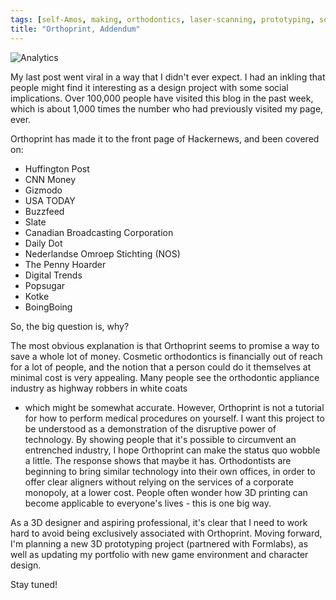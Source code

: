 ```yaml
---
tags: [self-Amos, making, orthodontics, laser-scanning, prototyping, somatic feedback, commentary]
title: "Orthoprint, Addendum"
---
```


![Analytics](http://i.imgur.com/IdBlgT8.png)

My last post went viral in a way that I didn't ever expect. I had an inkling that people might find it interesting as a design project with some social implications.
Over 100,000 people have visited this blog in the past week, which is about 1,000 times the number who had previously visited my page, ever.

Orthoprint has made it to the front page of Hackernews, and been covered on:

- Huffington Post
- CNN Money
- Gizmodo
- USA TODAY
- Buzzfeed
- Slate
- Canadian Broadcasting Corporation
- Daily Dot
- Nederlandse Omroep Stichting (NOS)
- The Penny Hoarder
- Digital Trends
- Popsugar
- Kotke
- BoingBoing

So, the big question is, why? 

The most obvious explanation is that Orthoprint seems to promise a way to save a whole lot of money. Cosmetic orthodontics is financially out of reach for a lot of people,
and the notion that a person could do it themselves at minimal cost is very appealing. Many people see the orthodontic appliance industry as highway robbers in white coats
- which might be somewhat accurate. However, Orthoprint is not a tutorial for how to perform medical procedures on yourself. I want this project to be understood as a
demonstration of the disruptive power of technology. By showing people that it's possible to circumvent an entrenched industry, I hope Orthoprint can make the status quo wobble a little.
The response shows that maybe it has. Orthodontists are beginning to bring similar technology into their own offices, in order to offer clear aligners without
relying on the services of a corporate monopoly, at a lower cost. People often wonder how 3D printing can become applicable to everyone's lives - this is one big way.

As a 3D designer and aspiring professional, it's clear that I need to work hard to avoid being exclusively associated with Orthoprint. Moving forward, I'm planning a new
3D prototyping project (partnered with Formlabs), as well as updating my portfolio with new game environment and character design.

Stay tuned!


 

